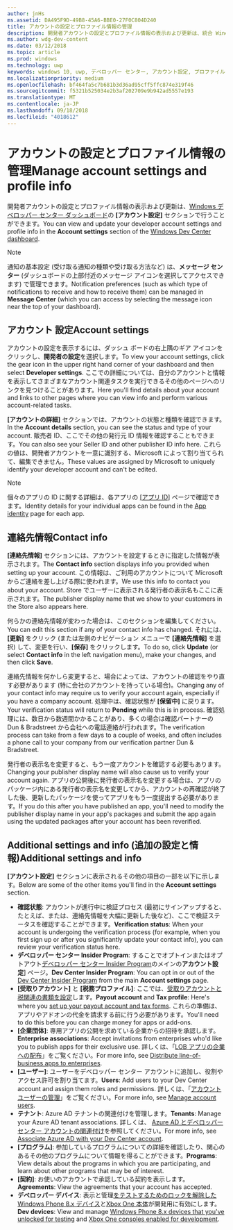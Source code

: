 ```yaml
---
author: jnHs
ms.assetid: DA495F9D-49B8-45A6-BBE0-27F0C804D240
title: アカウントの設定とプロファイル情報の管理
description: 開発者アカウントの設定とプロファイル情報の表示および更新は、統合 Windows デベロッパー センター ダッシュボードの [アカウントの設定] セクションで行うことができます。
ms.author: wdg-dev-content
ms.date: 03/12/2018
ms.topic: article
ms.prod: windows
ms.technology: uwp
keywords: windows 10, uwp, デベロッパー センター, アカウント設定, プロファイル, アカウント プロファイル, 開発者アカウント, 開発者アカウントの設定
ms.localizationpriority: medium
ms.openlocfilehash: bf464fa5c7b681b3d36ad95cff5ffc874e319f46
ms.sourcegitcommit: f5321b525034e2b3af202709e9b942ad5557e193
ms.translationtype: MT
ms.contentlocale: ja-JP
ms.lasthandoff: 09/18/2018
ms.locfileid: "4018612"
---
```

# <a name="manage-account-settings-and-profile-info"></a><span data-ttu-id="3e53d-104">アカウントの設定とプロファイル情報の管理</span><span class="sxs-lookup"><span data-stu-id="3e53d-104">Manage account settings and profile info</span></span>

<span data-ttu-id="3e53d-105">開発者アカウントの設定とプロファイル情報の表示および更新は、[Windows デベロッパー センター ダッシュボード](using-the-windows-dev-center-dashboard.md)の **[アカウント設定]** セクションで行うことができます。</span><span class="sxs-lookup"><span data-stu-id="3e53d-105">You can view and update your developer account settings and profile info in the **Account settings** section of the [Windows Dev Center dashboard](using-the-windows-dev-center-dashboard.md).</span></span> 

> [!NOTE]
> <span data-ttu-id="3e53d-106">通知の基本設定 (受け取る通知の種類や受け取る方法など) は、**メッセージ センター** (ダッシュボードの上部付近のメッセージ アイコンを選択してアクセスできます) で管理できます。</span><span class="sxs-lookup"><span data-stu-id="3e53d-106">Notification preferences (such as which type of notifications to receive and how to receive them) can be managed in **Message Center** (which you can access by selecting the message icon near the top of your dashboard).</span></span>

## <a name="account-settings"></a><span data-ttu-id="3e53d-107">アカウント 設定</span><span class="sxs-lookup"><span data-stu-id="3e53d-107">Account settings</span></span>

<span data-ttu-id="3e53d-108">アカウントの設定を表示するには、ダッシュ ボードの右上隅のギア アイコンをクリックし、**開発者の設定**を選択します。</span><span class="sxs-lookup"><span data-stu-id="3e53d-108">To view your account settings, click the gear icon in the upper right hand corner of your dashboard and then select **Developer settings**.</span></span> <span data-ttu-id="3e53d-109">ここでの詳細については、自分のアカウントと情報を表示してさまざまなアカウント関連タスクを実行できるその他のページへのリンクを見つけることがあります。</span><span class="sxs-lookup"><span data-stu-id="3e53d-109">Here you'll find details about your account and links to other pages where you can view info and perform various account-related tasks.</span></span>

<span data-ttu-id="3e53d-110">**[アカウントの詳細]** セクションでは、アカウントの状態と種類を確認できます。</span><span class="sxs-lookup"><span data-stu-id="3e53d-110">In the **Account details** section, you can see the status and type of your account.</span></span> <span data-ttu-id="3e53d-111">販売者 ID、ここでその他の発行元 ID 情報を確認することもできます。</span><span class="sxs-lookup"><span data-stu-id="3e53d-111">You can also see your Seller ID and other publisher ID info here.</span></span> <span data-ttu-id="3e53d-112">これらの値は、開発者アカウントを一意に識別する、Microsoft によって割り当てられて、編集できません。</span><span class="sxs-lookup"><span data-stu-id="3e53d-112">These values are assigned by Microsoft to uniquely identify your developer account and can't be edited.</span></span>

> [!NOTE]
> <span data-ttu-id="3e53d-113">個々のアプリの ID に関する詳細は、各アプリの [[アプリ ID]](view-app-identity-details.md) ページで確認できます。</span><span class="sxs-lookup"><span data-stu-id="3e53d-113">Identity details for your individual apps can be found in the [App identity](view-app-identity-details.md) page for each app.</span></span>

## <a name="contact-info"></a><span data-ttu-id="3e53d-114">連絡先情報</span><span class="sxs-lookup"><span data-stu-id="3e53d-114">Contact info</span></span>

<span data-ttu-id="3e53d-115">**[連絡先情報]** セクションには、アカウントを設定するときに指定した情報が表示されます。</span><span class="sxs-lookup"><span data-stu-id="3e53d-115">The **Contact info** section displays info you provided when setting up your account.</span></span> <span data-ttu-id="3e53d-116">この情報は、ご利用のアカウントについて Microsoft からご連絡を差し上げる際に使われます。</span><span class="sxs-lookup"><span data-stu-id="3e53d-116">We use this info to contact you about your account.</span></span> <span data-ttu-id="3e53d-117">Store でユーザーに表示される発行者の表示名もここに表示されます。</span><span class="sxs-lookup"><span data-stu-id="3e53d-117">The publisher display name that we show to your customers in the Store also appears here.</span></span>

<span data-ttu-id="3e53d-118">何らかの連絡先情報が変わった場合は、このセクションを編集してください。</span><span class="sxs-lookup"><span data-stu-id="3e53d-118">You can edit this section if any of your contact info has changed.</span></span> <span data-ttu-id="3e53d-119">それには、**[更新]** をクリック (または左側のナビゲーション メニューで **[連絡先情報]** を選択) して、変更を行い、**[保存]** をクリックします。</span><span class="sxs-lookup"><span data-stu-id="3e53d-119">To do so, click **Update** (or select **Contact info** in the left navigation menu), make your changes, and then click **Save**.</span></span>

<span data-ttu-id="3e53d-120">連絡先情報を何かしら変更すると、場合によっては、アカウントの確認をやり直す必要があります (特に会社のアカウントを持っている場合)。</span><span class="sxs-lookup"><span data-stu-id="3e53d-120">Changing any of your contact info may require us to verify your account again, especially if you have a company account.</span></span> <span data-ttu-id="3e53d-121">処理中は、確認状態が **[保留中]** に戻ります。</span><span class="sxs-lookup"><span data-stu-id="3e53d-121">Your verification status will return to **Pending** while this is in process.</span></span> <span data-ttu-id="3e53d-122">確認処理には、数日から数週間かかることがあり、多くの場合は確認パートナーの Dun & Bradstreet から会社への電話連絡が行われます。</span><span class="sxs-lookup"><span data-stu-id="3e53d-122">The verification process can take from a few days to a couple of weeks, and often includes a phone call to your company from our verification partner Dun & Bradstreet.</span></span>

<span data-ttu-id="3e53d-123">発行者の表示名を変更すると、もう一度アカウントを確認する必要もあります。</span><span class="sxs-lookup"><span data-stu-id="3e53d-123">Changing your publisher display name will also cause us to verify your account again.</span></span> <span data-ttu-id="3e53d-124">アプリの公開後に発行者の表示名を変更する場合は、アプリのパッケージ内にある発行者の表示名を変更してから、アカウントの再確認が終了した後、更新したパッケージを使ってアプリをもう一度提出する必要があります。</span><span class="sxs-lookup"><span data-stu-id="3e53d-124">If you do this after you have published an app, you'll need to modify the publisher display name in your app's packages and submit the app again using the updated packages after your account has been reverified.</span></span>


## <a name="additional-settings-and-info"></a><span data-ttu-id="3e53d-125">Additional settings and info (追加の設定と情報)</span><span class="sxs-lookup"><span data-stu-id="3e53d-125">Additional settings and info</span></span>

<span data-ttu-id="3e53d-126">**[アカウント設定]** セクションに表示されるその他の項目の一部を以下に示します。</span><span class="sxs-lookup"><span data-stu-id="3e53d-126">Below are some of the other items you'll find in the **Account settings** section.</span></span>

- <span data-ttu-id="3e53d-127">**確認状態**: アカウントが進行中に検証プロセス (最初にサインアップすると、たとえば、または、連絡先情報を大幅に更新した後など)、ここで検証ステータスを確認することができます。</span><span class="sxs-lookup"><span data-stu-id="3e53d-127">**Verification status**: When your account is undergoing the verification process (for example, when you first sign up or after you significantly update your contact info), you can review your verification status here.</span></span>
- <span data-ttu-id="3e53d-128">**デベロッパー センター Insider Program**: することでオプトインまたはオプトアウト[デベロッパー センター Insider Program](dev-center-insider-program.md)のメインの**アカウント設定**] ページ。</span><span class="sxs-lookup"><span data-stu-id="3e53d-128">**Dev Center Insider Program**: You can opt in or out of the [Dev Center Insider Program](dev-center-insider-program.md) from the main **Account settings** page.</span></span>
- <span data-ttu-id="3e53d-129">**[受取りアカウント]** と **[税務プロファイル]**: ここでは、[受取りアカウントと税関連の書類を設定](setting-up-your-payout-account-and-tax-forms.md)します。</span><span class="sxs-lookup"><span data-stu-id="3e53d-129">**Payout account** and **Tax profile**: Here's where you [set up your payout account and tax forms](setting-up-your-payout-account-and-tax-forms.md).</span></span> <span data-ttu-id="3e53d-130">これらの準備は、アプリやアドオンの代金を請求する前に行う必要があります。</span><span class="sxs-lookup"><span data-stu-id="3e53d-130">You'll need to do this before you can charge money for apps or add-ons.</span></span>
- <span data-ttu-id="3e53d-131">**[企業団体]**: 専用アプリの公開を求めている企業からの招待を承認します。</span><span class="sxs-lookup"><span data-stu-id="3e53d-131">**Enterprise associations**: Accept invitations from enterprises who'd like you to publish apps for their exclusive use.</span></span> <span data-ttu-id="3e53d-132">詳しくは、「[LOB アプリの企業への配布](distribute-lob-apps-to-enterprises.md)」をご覧ください。</span><span class="sxs-lookup"><span data-stu-id="3e53d-132">For more info, see [Distribute line-of-business apps to enterprises](distribute-lob-apps-to-enterprises.md).</span></span>
- <span data-ttu-id="3e53d-133">**[ユーザー]**: ユーザーをデベロッパー センター アカウントに追加し、役割やアクセス許可を割り当てます。</span><span class="sxs-lookup"><span data-stu-id="3e53d-133">**Users**: Add users to your Dev Center account and assign them roles and permissions.</span></span> <span data-ttu-id="3e53d-134">詳しくは、「[アカウント ユーザーの管理](manage-account-users.md)」をご覧ください。</span><span class="sxs-lookup"><span data-stu-id="3e53d-134">For more info, see [Manage account users](manage-account-users.md).</span></span>
- <span data-ttu-id="3e53d-135">**テナント**: Azure AD テナントの関連付けを管理します。</span><span class="sxs-lookup"><span data-stu-id="3e53d-135">**Tenants**: Manage your Azure AD tenant associations.</span></span> <span data-ttu-id="3e53d-136">詳しくは、 [Azure AD とデベロッパー センター アカウントの関連付け](associate-azure-ad-with-dev-center.md)を参照してください。</span><span class="sxs-lookup"><span data-stu-id="3e53d-136">For more info, see [Associate Azure AD with your Dev Center account](associate-azure-ad-with-dev-center.md).</span></span>
- <span data-ttu-id="3e53d-137">**[プログラム]**: 参加しているプログラムについての詳細を確認したり、関心のあるその他のプログラムについて情報を得ることができます。</span><span class="sxs-lookup"><span data-stu-id="3e53d-137">**Programs**: View details about the programs in which you are participating, and learn about other programs that may be of interest.</span></span>
- <span data-ttu-id="3e53d-138">**[契約]**: お使いのアカウントで承認している契約を表示します。</span><span class="sxs-lookup"><span data-stu-id="3e53d-138">**Agreements**: View the agreements that your account has accepted.</span></span>
- <span data-ttu-id="3e53d-139">**デベロッパー デバイス**: 表示と管理[をテストするためのロックを解除した Windows Phone 8.x デバイス](http://go.microsoft.com/fwlink/p/?LinkId=533897)と[Xbox One 本体](../xbox-apps/devkit-activation.md)が開発用に有効にします。</span><span class="sxs-lookup"><span data-stu-id="3e53d-139">**Dev devices**: View and manage [Windows Phone 8.x devices that you've unlocked for testing](http://go.microsoft.com/fwlink/p/?LinkId=533897) and [Xbox One consoles enabled for development](../xbox-apps/devkit-activation.md).</span></span> 


